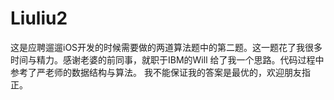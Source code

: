 # Liuliu2
这是应聘遛遛iOS开发的时候需要做的两道算法题中的第二题。这一题花了我很多时间与精力。感谢老婆的前同事，就职于IBM的Will
给了我一个思路。代码过程中参考了严老师的数据结构与算法。
我不能保证我的答案是最优的，欢迎朋友指正。

